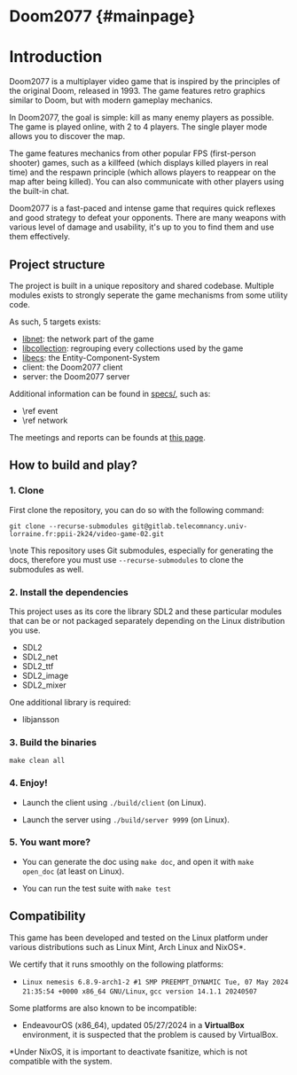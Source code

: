 Doom2077                         {#mainpage}
========

# Introduction

Doom2077 is a multiplayer video game that is inspired by the principles of the original Doom, released in 1993. The game features retro graphics similar to Doom, but with modern gameplay mechanics.

In Doom2077, the goal is simple: kill as many enemy players as possible. The game is played online, with 2 to 4 players. The single player mode allows you to discover the map.

The game features mechanics from other popular FPS (first-person shooter) games, such as a killfeed (which displays killed players in real time) and the respawn principle (which allows players to reappear on the map after being killed). You can also communicate with other players using the built-in chat.

Doom2077 is a fast-paced and intense game that requires quick reflexes and good strategy to defeat your opponents. There are many weapons with various level of damage and usability, it's up to you to find them and use them effectively.

## Project structure

The project is built in a unique repository and shared codebase. Multiple modules exists to strongly seperate the game mechanisms from some utility code.

As such, 5 targets exists: 
* [libnet](dir_2fa1ed3146d6c2b96c5cfe4341985326.html): the network part of the game
* [libcollection](dir_f80612f0d27fb620e0df519c4b358f30.html): regrouping every collections used by the game
* [libecs](dir_03b8e24d0c8528d6b83b13523eccafd1.html): the Entity-Component-System 
* client: the Doom2077 client
* server: the Doom2077 server

Additional information can be found in [specs/](pages.html), such as:

- \ref event
- \ref network

The meetings and reports can be founds at [this page](cr.html).

## How to build and play?

### 1. Clone

First clone the repository, you can do so with the following command:

`git clone --recurse-submodules git@gitlab.telecomnancy.univ-lorraine.fr:ppii-2k24/video-game-02.git`

\note This repository uses Git submodules, especially for generating the docs, therefore you must use `--recurse-submodules` to
clone the submodules as well.

### 2. Install the dependencies

This project uses as its core the library SDL2 and these particular modules that can be or not packaged separately depending on the Linux distribution you use.

* SDL2
* SDL2_net
* SDL2_ttf 
* SDL2_image 
* SDL2_mixer

One additional library is required: 

* libjansson

### 3. Build the binaries

`make clean all`

### 4. Enjoy!

* Launch the client using `./build/client` (on Linux).

* Launch the server using `./build/server 9999` (on Linux).

### 5. You want more?

* You can generate the doc using `make doc`, and open it with `make open_doc` (at least on Linux).

* You can run the test suite with `make test`

## Compatibility

This game has been developed and tested on the Linux platform under various distributions such as Linux Mint, Arch Linux and NixOS*.

We certify that it runs smoothly on the following platforms: 
* `Linux nemesis 6.8.9-arch1-2 #1 SMP PREEMPT_DYNAMIC Tue, 07 May 2024 21:35:54 +0000 x86_64 GNU/Linux`, `gcc version 14.1.1 20240507`

Some platforms are also known to be incompatible:
* EndeavourOS (x86_64), updated 05/27/2024 in a **VirtualBox** environment, it is suspected that the problem is caused by VirtualBox.

*Under NixOS, it is important to deactivate fsanitize, which is not compatible with the system. 
